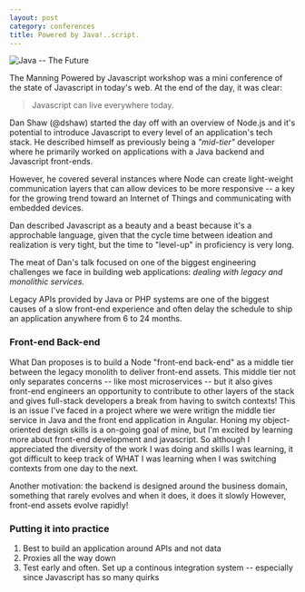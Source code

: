```yaml
---
layout: post
category: conferences
title: Powered by Java!..script.
---
```


![Java -- The Future](/images/pbjava.jpg)

The Manning Powered by Javascript workshop was a mini conference of the state of Javascript in today's web.
At the end of the day, it was clear:
> Javascript can live everywhere today.

Dan Shaw (@dshaw) started the day off with an overview of Node.js and it's potential to introduce
Javascript to every level of an application's tech stack.
He described himself as previously being a _"mid-tier"_ developer where he primarily worked on
applications with a Java backend and Javascript front-ends.

However, he covered several instances where Node can create light-weight communication layers that can allow devices to be more responsive -- a key for the growing trend toward an Internet of Things and communicating with embedded devices.

Dan described Javascript as a beauty and a beast because it's a approchable language, given that
the cycle time between ideation and realization is very tight, but the time to "level-up" in proficiency is very long.

The meat of Dan's talk focused on one of the biggest engineering challenges we face in building web applications: *dealing with legacy and monolithic services.*

Legacy APIs provided by Java or PHP systems are one of the
biggest causes of a slow front-end experience and often delay the schedule to ship an application anywhere from 6 to 24 months.

### Front-end Back-end

What Dan proposes is to build a Node "front-end back-end" as a middle tier between the legacy monolith to deliver front-end assets.
This middle tier not only separates concerns -- like most microservices -- but it also gives front-end engineers an opportunity to 
contribute to other layers of the stack and gives full-stack developers a break from having to switch contexts! This is an issue I've faced
in a project where we were writign the middle tier service in Java and the front end application in Angular. Honing my object-oriented design skills
is a on-going goal of mine, but I'm excited by learning more about front-end development and javascript. So although I appreciated the diversity
of the work I was doing and skills I was learning, it got difficult to keep track of WHAT I was learning when I was switching contexts from one day to the
next.

Another motivation: the backend is designed around the business domain, something that rarely evolves and when it does, it does it slowly
However, front-end assets evolve rapidly!

### Putting it into practice

1.  Best to build an application around APIs and not data
2.  Proxies all the way down
3.  Test early and often. Set up a continous integration system -- especially since Javascript has so many quirks

